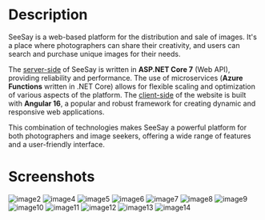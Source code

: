 # Description

SeeSay is a web-based platform for the distribution and sale of images. It's a place where photographers can share their creativity, and users can search and purchase unique images for their needs.

The [server-side](https://github.com/BnnQ/SeeSay) of SeeSay is written in **ASP.NET Core 7** (Web API), providing reliability and performance. The use of microservices (**Azure Functions** written in .NET Core) allows for flexible scaling and optimization of various aspects of the platform. The [client-side](https://github.com/BnnQ/seesay-client) of the website is built with **Angular 16**, a popular and robust framework for creating dynamic and responsive web applications.

This combination of technologies makes SeeSay a powerful platform for both photographers and image seekers, offering a wide range of features and a user-friendly interface.

# Screenshots

![image2](https://github.com/BnnQ/SeeSay/assets/115489239/b92f726a-7afc-46c1-aee4-369feccb2e4b)
![image4](https://github.com/BnnQ/SeeSay/assets/115489239/f81d4e1c-5b68-4ef6-bed0-fc773d01ac56)
![image5](https://github.com/BnnQ/SeeSay/assets/115489239/be1308cb-63d1-42a7-93a9-62b4fe420fc8)
![image6](https://github.com/BnnQ/SeeSay/assets/115489239/b6f1efe2-9709-4c2f-8d88-bbfd2f957136)
![image7](https://github.com/BnnQ/SeeSay/assets/115489239/275ff2da-5fd3-4292-86e3-829953c0dd4e)
![image8](https://github.com/BnnQ/SeeSay/assets/115489239/caa86ddd-726a-41ad-ae9f-7747e17010fa)
![image9](https://github.com/BnnQ/SeeSay/assets/115489239/ca0f800f-e9bc-4037-afed-0a2f4c67de65)
![image10](https://github.com/BnnQ/SeeSay/assets/115489239/5ee0b4cb-067d-4341-a13c-0f494d40a7b4)
![image11](https://github.com/BnnQ/SeeSay/assets/115489239/c61e4cda-b1be-43f3-807d-fe5d9e0d287c)
![image12](https://github.com/BnnQ/SeeSay/assets/115489239/c8ad7025-7fd1-445b-8bf8-272a6f4bc51d)
![image13](https://github.com/BnnQ/SeeSay/assets/115489239/b8ade8ee-beaa-4229-80f9-ef36b1ed4caf)
![image14](https://github.com/BnnQ/SeeSay/assets/115489239/23db0eb1-0465-4658-8339-c997a0b85bb6)
